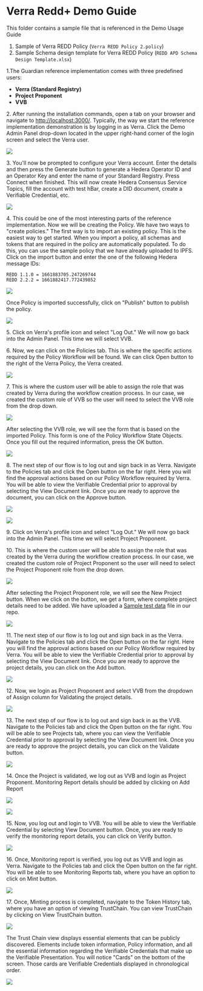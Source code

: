 # Verra Redd+ Demo Guide

This folder contains a sample file that is referenced in the Demo Usage Guide

1. Sample of Verra REDD Policy (`Verra REDD Policy 2.policy`)
2. Sample Schema design template for Verra REDD Policy (`REDD APD Schema Design Template.xlsx`)

1.The Guardian reference implementation comes with three predefined users:

* **Verra (Standard Registry)**
* **Project Proponent**
* **VVB**

2\. After running the installation commands, open a tab on your browser and navigate to [http://localhost:3000/](http://localhost:3000/). Typically, the way we start the reference implementation demonstration is by logging in as Verra. Click the Demo Admin Panel drop-down located in the upper right-hand corner of the login screen and select the Verra user.

![](../.gitbook/assets/Verra\_1.png)

3\. You'll now be prompted to configure your Verra account. Enter the details and then press the Generate button to generate a Hedera Operator ID and an Operator Key and enter the name of your Standard Registry. Press Connect when finished. This will now create Hedera Consensus Service Topics, fill the account with test hBar, create a DID document, create a Verifiable Credential, etc.

![](../.gitbook/assets/Verra\_2.2.png)

4\. This could be one of the most interesting parts of the reference implementation. Now we will be creating the Policy. We have two ways to "create policies." The first way is to import an existing policy. This is the easiest way to get started. When you import a policy, all schemas and tokens that are required in the policy are automatically populated. To do this, you can use the sample policy that we have already uploaded to IPFS. Click on the import button and enter the one of the following Hedera message IDs:

```
REDD 1.1.0 = 1661883705.247269744
REDD 2.2.2 = 1661882417.772439852
```

![](../.gitbook/assets/verra\_new\_1.png)

Once Policy is imported successfully, click on "Publish" button to publish the policy.

![](../.gitbook/assets/verra\_new\_2.png)

5\. Click on Verra's profile icon and select "Log Out." We will now go back into the Admin Panel. This time we will select VVB.

6\. Now, we can click on the Policies tab. This is where the specific actions required by the Policy Workflow will be found. We can click Open button to the right of the Verra Policy, the Verra created.

![](../.gitbook/assets/verra\_new\_2.1.png)

7\. This is where the custom user will be able to assign the role that was created by Verra during the workflow creation process. In our case, we created the custom role of VVB so the user will need to select the VVB role from the drop down.

![](../.gitbook/assets/verra\_new\_3.png)

After selecting the VVB role, we will see the form that is based on the imported Policy. This form is one of the Policy Workflow State Objects. Once you fill out the required information, press the OK button.

![](../.gitbook/assets/verra\_new\_4.png)

8\. The next step of our flow is to log out and sign back in as Verra. Navigate to the Policies tab and click the Open button on the far right. Here you will find the approval actions based on our Policy Workflow required by Verra. You will be able to view the Verifiable Credential prior to approval by selecting the View Document link. Once you are ready to approve the document, you can click on the Approve button.

![](../.gitbook/assets/verra\_new\_5.png)

![](../.gitbook/assets/verra\_new\_6.png)

9\. Click on Verra's profile icon and select "Log Out." We will now go back into the Admin Panel. This time we will select Project Proponent.

10\. This is where the custom user will be able to assign the role that was created by the Verra during the workflow creation process. In our case, we created the custom role of Project Proponent so the user will need to select the Project Proponent role from the drop down.

![](../.gitbook/assets/verra\_new\_7.png)

After selecting the Project Proponent role, we will see the New Project button. When we click on the button, we get a form, where complete project details need to be added. We have uploaded a [Sample test data](https://github.com/hashgraph/guardian/blob/main/Demo%20Artifacts/REDD%20APD%20Schema%20Design%20Template.xlsx) file in our repo.

![](../.gitbook/assets/verra\_new\_8.png)

11\. The next step of our flow is to log out and sign back in as the Verra. Navigate to the Policies tab and click the Open button on the far right. Here you will find the approval actions based on our Policy Workflow required by Verra. You will be able to view the Verifiable Credential prior to approval by selecting the View Document link. Once you are ready to approve the project details, you can click on the Add button.

![](../.gitbook/assets/verra\_new\_9.png)

12\. Now, we login as Project Proponent and select VVB from the dropdown of Assign column for Validating the project details.

![](../.gitbook/assets/verra\_new\_10.png)

13\. The next step of our flow is to log out and sign back in as the VVB. Navigate to the Policies tab and click the Open button on the far right. You will be able to see Projects tab, where you can view the Verifiable Credential prior to approval by selecting the View Document link. Once you are ready to approve the project details, you can click on the Validate button.

![](../.gitbook/assets/verra\_new\_11.png)

14\. Once the Project is validated, we log out as VVB and login as Project Proponent. Monitoring Report details should be added by clicking on Add Report

![](../.gitbook/assets/verra\_new\_12.png)

![](../.gitbook/assets/verra\_new\_13.png)

15\. Now, you log out and login to VVB. You will be able to view the Verifiable Credential by selecting View Document button. Once, you are ready to verify the monitoring report details, you can click on Verify button.

![](../.gitbook/assets/verra\_new\_14.png)

16\. Once, Monitoring report is verified, you log out as VVB and login as Verra. Navigate to the Policies tab and click the Open button on the far right. You will be able to see Monitoring Reports tab, where you have an option to click on Mint button.

![](../.gitbook/assets/verra\_new\_15.png)

17\. Once, Minting process is completed, navigate to the Token History tab, where you have an option of viewing TrustChain. You can view TrustChain by clicking on View TrustChain button.

![](../.gitbook/assets/verra\_new\_16.png)

The Trust Chain view displays essential elements that can be publicly discovered. Elements include token information, Policy information, and all the essential information regarding the Verifiable Credentials that make up the Verifiable Presentation. You will notice "Cards" on the bottom of the screen. Those cards are Verifiable Credentials displayed in chronological order.

![](../.gitbook/assets/verra\_new\_17.png)
